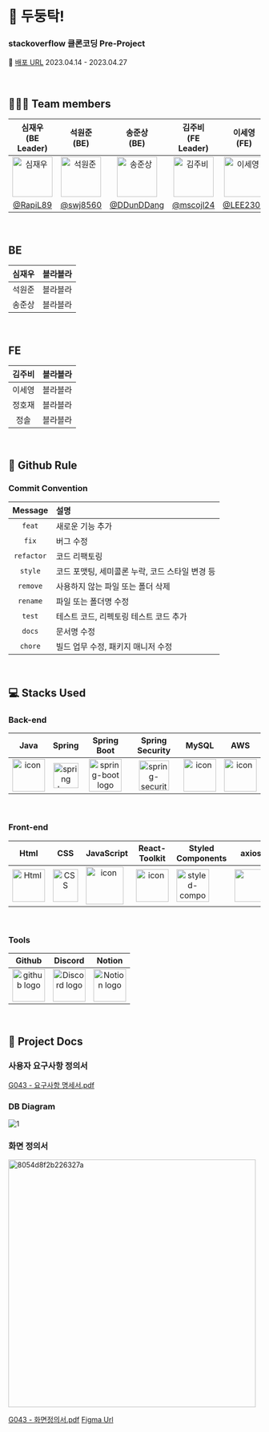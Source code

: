 

# 🥁 두둥탁! 

### stackoverflow 클론코딩 Pre-Project
🔖 [배포 URL](http://ec2-13-125-39-247.ap-northeast-2.compute.amazonaws.com/) 2023.04.14 - 2023.04.27


</br>

## 🧑‍🤝‍🧑 Team members
| 심재우<br>(BE Leader) | 석원준<br>(BE) | 송준상<br>(BE) | 김주비<br>(FE Leader) | 이세영<br>(FE) | 정호재<br>(FE) | 정솔<br>(FE) |
|:--------:| :--------: | :--------: | :--------: | :--------: | :--------: |  :--------: |
| <img src="https://i.imgur.com/2W7hWws.png" alt="심재우" width="80" height="80">| <img src="https://i.imgur.com/VxPdMLO.png" alt="석원준" width="80" height="80"> | <img src="https://i.imgur.com/LniOIND.jpg" alt="송준상" width="80" height="80"> | <img src="https://i.imgur.com/1XuB3kW.png" alt="김주비" width="80" height="80"> | <img src="https://i.imgur.com/Ecsz5WA.png" alt="이세영" width="80" height="80"> | <img src="https://i.imgur.com/PCrM3bM.png" alt="정호재" width="80" height="80"> |<img src="https://i.imgur.com/FHz0HxW.png" alt="정솔" width="80" height="80"> |
|[@RapiL89](https://github.com/RapiL89) | [@swj8560](https://github.com/swj8560) | [@DDunDDang](https://github.com/DDunDDang) | [@mscojl24](https://github.com/mscojl24) | [@LEE2302](https://github.com/LEE2302) | [@JHJFE](https://github.com/JHJFE) | [@lyssoi](https://github.com/lyssoi) |


</br>

## BE

| 심재우 | 블라블라 |
|:--------:| :--------: |
| 석원준 | 블라블라 |
| 송준상 | 블라블라 |

</br>

## FE

| 김주비 | 블라블라 |
|:--------:| :--------: |
| 이세영 | 블라블라 |
| 정호재 | 블라블라 |
| 정솔 | 블라블라 |

</br>


## 🔗 Github Rule

### Commit Convention

|  Message   | 설명                                                  |
| :--------: | :---------------------------------------------------- |
| `feat` | 새로운 기능 추가 |
| `fix` | 버그 수정 |
| `refactor` | 코드 리팩토링 |
| `style` | 코드 포맷팅, 세미콜론 누락, 코드 스타일 변경 등 |
| `remove` | 사용하지 않는 파일 또는 폴더 삭제 |
| `rename` | 파일 또는 폴더명 수정 |
| `test` | 테스트 코드, 리펙토링 테스트 코드 추가 |
| `docs` | 문서명 수정 |
| `chore` | 빌드 업무 수정, 패키지 매니저 수정 |


</br>

## 💻 Stacks Used
### Back-end
|   Java   |   Spring   |   Spring Boot   |   Spring Security   |   MySQL   |   AWS   |
| :----------------------------------------------------------: | :----------------------------------------------------------: | :----------------------------------------------------------: | :----------------------------------------------------------: | :----------------------------------------------------------: | :----------------------------------------------------------: |
| <div style="display: flex; align-items: flex-start;"><img src="https://techstack-generator.vercel.app/java-icon.svg" alt="icon" width="65" height="65" /></div> | <img alt="spring logo" src="https://www.vectorlogo.zone/logos/springio/springio-icon.svg" height="50" width="50" > | <img alt="spring-boot logo" src="https://t1.daumcdn.net/cfile/tistory/27034D4F58E660F616" width="65" height="65" > |  <img alt="spring-security logo" width="60px" src="https://camo.githubusercontent.com/923e99a57f8a456fdade5f65b35ada254be277612ddc991afb702d8dfd880d4f/68747470733a2f2f63646e2e73696d706c6569636f6e732e6f72672f737072696e677365637572697479" width="85" height=auto > | <div style="display: flex; align-items: flex-start;"><img src="https://techstack-generator.vercel.app/mysql-icon.svg" alt="icon" width="65" height="65" /></div> | <div style="display: flex; align-items: flex-start;"><img src="https://techstack-generator.vercel.app/aws-icon.svg" alt="icon" width="65" height="65" /></div> |

</br>

### Front-end
|     Html     |     CSS     |     JavaScript     |     React-Toolkit     |     Styled<br>Components     |     axios     |      esLint     |     Figma     |     React<br>Router     |
| :----------------------------------------------------------: | :----------------------------------------------------------: | :----------------------------------------------------------: | :----------------------------------------------------------: | :----------------------------------------------------------: | :----------------------------------------------------------: | :----------------------------------------------------------: | :----------------------------------------------------------: | :----------------------------------------------------------: |
| <img alt="Html" src ="https://upload.wikimedia.org/wikipedia/commons/thumb/6/61/HTML5_logo_and_wordmark.svg/440px-HTML5_logo_and_wordmark.svg.png" width="65" height="65" /> | <div style="display: flex; align-items: flex-start;"><img src="https://user-images.githubusercontent.com/111227745/210204643-4c3d065c-59ec-481d-ac13-cea795730835.png" alt="CSS" width="50" height="65" /></div> | <div style="display: flex; align-items: flex-start;"><img src="https://techstack-generator.vercel.app/js-icon.svg" alt="icon" width="75" height="75" /></div> | <div style="display: flex; align-items: flex-start;"><img src="https://techstack-generator.vercel.app/react-icon.svg" alt="icon" width="65" height="65" /></div> | <div style="display: flex; align-items: flex-start;"><img src="https://styled-components.com/logo.png" alt="styled-components icon" width="65" height="65" /></div> | <div style="display: flex; align-items: flex-start;"><img src="https://axios-http.com/assets/logo.svg" width="65" height="65"/></div> | <div style="display: flex; align-items: flex-start;"><img src="https://user-images.githubusercontent.com/81786662/210204062-cb572e61-2027-4a9b-a52c-0eac83bcf703.jpeg" width="100" height="65"/></div> | <div style="display: flex; align-items: flex-start;"><img src="https://www.vectorlogo.zone/logos/figma/figma-icon.svg" width="100" height="65"/></div> | <div style="display: flex; align-items: flex-start;"><img src="https://reactrouter.com/_brand/react-router-stacked-color.svg" width="100" height="65"/></div> |

</br>

### Tools
| Github | Discord | Notion | 
| :--------: | :--------: | :------: |
| <img alt="github logo" src="https://techstack-generator.vercel.app/github-icon.svg" width="65" height="65"> | <img alt="Discord logo" src="https://assets-global.website-files.com/6257adef93867e50d84d30e2/62595384e89d1d54d704ece7_3437c10597c1526c3dbd98c737c2bcae.svg" height="65" width="65"> | <img alt="Notion logo" src="https://www.notion.so/cdn-cgi/image/format=auto,width=640,quality=100/front-static/shared/icons/notion-app-icon-3d.png" height="65" width="65"> |

</br>

## 🔖 Project Docs

### 사용자 요구사항 정의서
[G043 - 요구사항 명세서.pdf](https://github.com/codestates-seb/seb43_pre_032/files/11341763/G043.-.2F.2F.-.pdf)

### DB Diagram
![1](https://user-images.githubusercontent.com/119921683/234817303-f3ad427e-1033-45c8-b305-e384ea4b07b7.png)

### 화면 정의서

<img width="494" alt="8054d8f2b226327a" src="https://user-images.githubusercontent.com/119921683/234822684-2447d8f6-747f-4e86-990b-26fab208cddc.png">

[G043 - 화면정의서.pdf](https://github.com/codestates-seb/seb43_pre_032/files/11341899/G043.-.2F.2F.-.pdf)
[Figma Url](http://figma.com/file/6Rpo1TChF74rUwzyAEfxDQ/Stackoverflow-wireframe?node-id=0-1&t=1TEbmcQJrwdnn1hJ-0)


</br>

                                        
                                        
